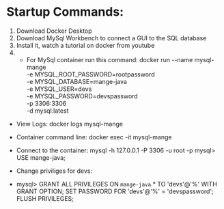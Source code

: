 # Startup Commands:

1) Download Docker Desktop
2) Download MySql Workbench to connect a GUI to the SQL database
3) Install it, watch a tutorial on docker from youtube
4) * For MySql container run this command: 
docker run --name mysql-mange \
  -e MYSQL_ROOT_PASSWORD=rootpassword \
  -e MYSQL_DATABASE=mange-java \
  -e MYSQL_USER=devs \
  -e MYSQL_PASSWORD=devspassword \
  -p 3306:3306 \
  -d mysql:latest

  * View Logs:  docker logs mysql-mange

  * Container command line: 
    docker exec -it mysql-mange

  * Connect to the container: 
    mysql -h 127.0.0.1 -P 3306 -u root -p
    mysql> USE mange-java;

  * Change priviliges for devs:
  * mysql> GRANT ALL PRIVILEGES ON `mange-java`.* TO 'devs'@'%' WITH GRANT OPTION;
           SET PASSWORD FOR 'devs'@'%' = 'devspassword';
           FLUSH PRIVILEGES;



